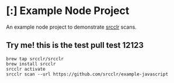 # [:] Example Node Project

An example node project to demonstrate [srcclr](https://www.srcclr.com) scans.

## Try me! this is the test pull test 12123

```
brew tap srcclr/srcclr
brew install srcclr
srcclr activate
srcclr scan --url https://github.com/srcclr/example-javascript
```
